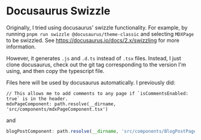 # Docusaurus Swizzle

Originally, I tried using docusaurus' swizzle functionality. For example, by running `pnpm run swizzle @docusaurus/theme-classic` and selecting `MDXPage` to be swizzled. See https://docusaurus.io/docs/2.x/swizzling for more information.

However, it generates `.js` and `.d.ts` instead of `.tsx` files. Instead, I just clone docusaurus, check out the git tag corresponding to the version I'm using, and then copy the typescript file.

Files here will be used by docusaurus automatically. I previously did:
```
// This allows me to add comments to any page if `isCommentsEnabled: true` is in the header.
mdxPageComponent: path.resolve(__dirname, 'src/components/mdxPageComponent.tsx')
```

and

```js
blogPostComponent: path.resolve(__dirname, 'src/components/BlogPostPage.tsx')
```